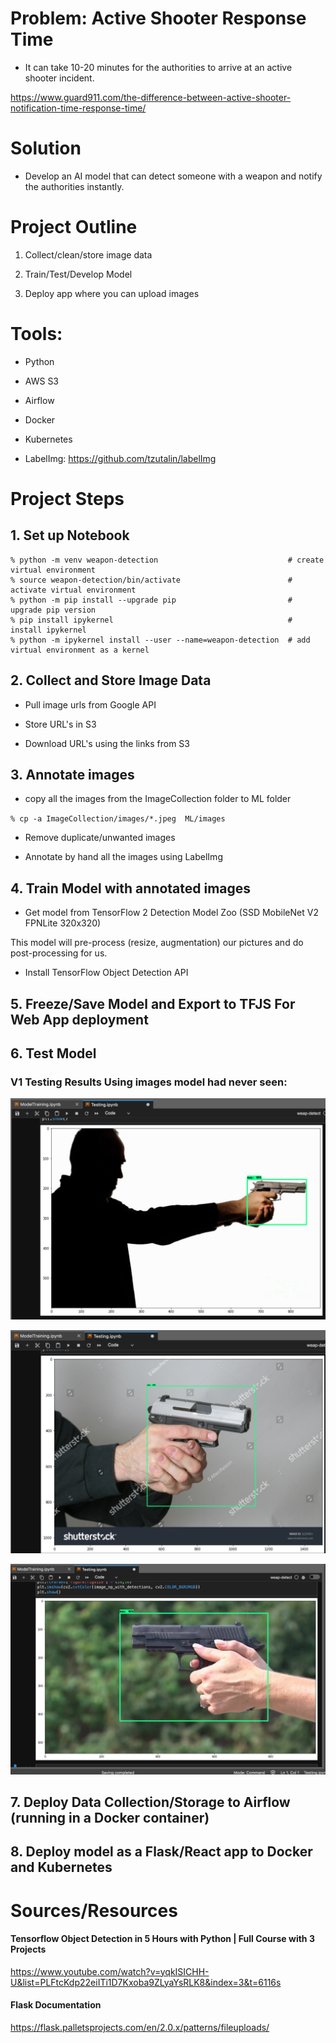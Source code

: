 # Problem: Active Shooter Response Time

- It can take 10-20 minutes for the authorities to arrive at an active shooter incident.

https://www.guard911.com/the-difference-between-active-shooter-notification-time-response-time/

# Solution

- Develop an AI model that can detect someone with a weapon and notify the authorities instantly.

# Project Outline

1. Collect/clean/store image data

2. Train/Test/Develop Model

3. Deploy app where you can upload images

# Tools:

- Python

- AWS S3

- Airflow

- Docker

- Kubernetes

- LabelImg: https://github.com/tzutalin/labelImg

# Project Steps

## 1. Set up Notebook

```
% python -m venv weapon-detection                             # create virtual environment
% source weapon-detection/bin/activate                        # activate virtual environment
% python -m pip install --upgrade pip                         # upgrade pip version
% pip install ipykernel                                       # install ipykernel
% python -m ipykernel install --user --name=weapon-detection  # add virtual environment as a kernel
```

## 2. Collect and Store Image Data

- Pull image urls from Google API

- Store URL's in S3

- Download URL's using the links from S3

## 3. Annotate images

- copy all the images from the ImageCollection folder to ML folder

`% cp -a ImageCollection/images/*.jpeg  ML/images`

- Remove duplicate/unwanted images

- Annotate by hand all the images using LabelImg

## 4. Train Model with annotated images

- Get model from TensorFlow 2 Detection Model Zoo (SSD MobileNet V2 FPNLite 320x320)

This model will pre-process (resize, augmentation) our pictures and do post-processing for us.

- Install TensorFlow Object Detection API

## 5. Freeze/Save Model and Export to TFJS For Web App deployment

## 6. Test Model

### V1 Testing Results Using images model had never seen:

![result 0](READMEImages/result0.png)

![result 1](READMEImages/result1.png)

![result 2](READMEImages/result2.png)

## 7. Deploy Data Collection/Storage to Airflow (running in a Docker container)

## 8. Deploy model as a Flask/React app to Docker and Kubernetes

# Sources/Resources

#### Tensorflow Object Detection in 5 Hours with Python | Full Course with 3 Projects

https://www.youtube.com/watch?v=yqkISICHH-U&list=PLFtcKdp22eiITi1D7Kxoba9ZLyaYsRLK8&index=3&t=6116s

#### Flask Documentation

https://flask.palletsprojects.com/en/2.0.x/patterns/fileuploads/